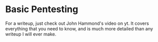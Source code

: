 # Basic Pentesting

For a writeup, just check out John Hammond's video on yt. It covers everything that you need to know, and is much more detailed than any writeup I will ever make.
